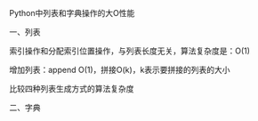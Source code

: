 Python中列表和字典操作的大O性能

一、列表

索引操作和分配索引位置操作，与列表长度无关，算法复杂度是：O(1)

增加列表：append O(1)，拼接O(k)，k表示要拼接的列表的大小

比较四种列表生成方式的算法复杂度

二、字典